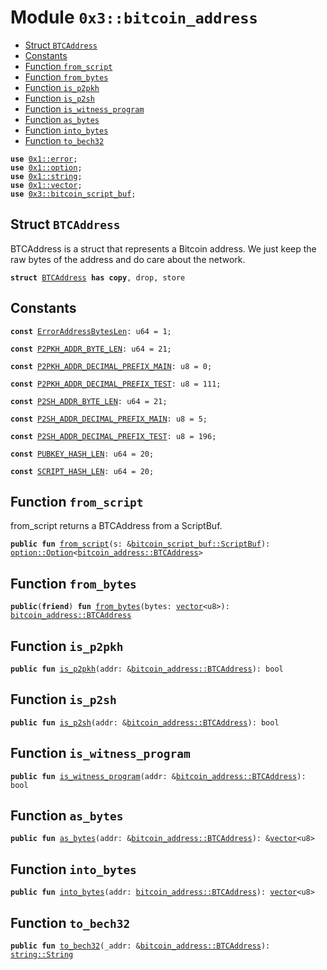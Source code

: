 
<a name="0x3_bitcoin_address"></a>

# Module `0x3::bitcoin_address`



-  [Struct `BTCAddress`](#0x3_bitcoin_address_BTCAddress)
-  [Constants](#@Constants_0)
-  [Function `from_script`](#0x3_bitcoin_address_from_script)
-  [Function `from_bytes`](#0x3_bitcoin_address_from_bytes)
-  [Function `is_p2pkh`](#0x3_bitcoin_address_is_p2pkh)
-  [Function `is_p2sh`](#0x3_bitcoin_address_is_p2sh)
-  [Function `is_witness_program`](#0x3_bitcoin_address_is_witness_program)
-  [Function `as_bytes`](#0x3_bitcoin_address_as_bytes)
-  [Function `into_bytes`](#0x3_bitcoin_address_into_bytes)
-  [Function `to_bech32`](#0x3_bitcoin_address_to_bech32)


<pre><code><b>use</b> <a href="">0x1::error</a>;
<b>use</b> <a href="">0x1::option</a>;
<b>use</b> <a href="">0x1::string</a>;
<b>use</b> <a href="">0x1::vector</a>;
<b>use</b> <a href="bitcoin_script_buf.md#0x3_bitcoin_script_buf">0x3::bitcoin_script_buf</a>;
</code></pre>



<a name="0x3_bitcoin_address_BTCAddress"></a>

## Struct `BTCAddress`

BTCAddress is a struct that represents a Bitcoin address.
We just keep the raw bytes of the address and do care about the network.


<pre><code><b>struct</b> <a href="bitcoin_address.md#0x3_bitcoin_address_BTCAddress">BTCAddress</a> <b>has</b> <b>copy</b>, drop, store
</code></pre>



<a name="@Constants_0"></a>

## Constants


<a name="0x3_bitcoin_address_ErrorAddressBytesLen"></a>



<pre><code><b>const</b> <a href="bitcoin_address.md#0x3_bitcoin_address_ErrorAddressBytesLen">ErrorAddressBytesLen</a>: u64 = 1;
</code></pre>



<a name="0x3_bitcoin_address_P2PKH_ADDR_BYTE_LEN"></a>



<pre><code><b>const</b> <a href="bitcoin_address.md#0x3_bitcoin_address_P2PKH_ADDR_BYTE_LEN">P2PKH_ADDR_BYTE_LEN</a>: u64 = 21;
</code></pre>



<a name="0x3_bitcoin_address_P2PKH_ADDR_DECIMAL_PREFIX_MAIN"></a>



<pre><code><b>const</b> <a href="bitcoin_address.md#0x3_bitcoin_address_P2PKH_ADDR_DECIMAL_PREFIX_MAIN">P2PKH_ADDR_DECIMAL_PREFIX_MAIN</a>: u8 = 0;
</code></pre>



<a name="0x3_bitcoin_address_P2PKH_ADDR_DECIMAL_PREFIX_TEST"></a>



<pre><code><b>const</b> <a href="bitcoin_address.md#0x3_bitcoin_address_P2PKH_ADDR_DECIMAL_PREFIX_TEST">P2PKH_ADDR_DECIMAL_PREFIX_TEST</a>: u8 = 111;
</code></pre>



<a name="0x3_bitcoin_address_P2SH_ADDR_BYTE_LEN"></a>



<pre><code><b>const</b> <a href="bitcoin_address.md#0x3_bitcoin_address_P2SH_ADDR_BYTE_LEN">P2SH_ADDR_BYTE_LEN</a>: u64 = 21;
</code></pre>



<a name="0x3_bitcoin_address_P2SH_ADDR_DECIMAL_PREFIX_MAIN"></a>



<pre><code><b>const</b> <a href="bitcoin_address.md#0x3_bitcoin_address_P2SH_ADDR_DECIMAL_PREFIX_MAIN">P2SH_ADDR_DECIMAL_PREFIX_MAIN</a>: u8 = 5;
</code></pre>



<a name="0x3_bitcoin_address_P2SH_ADDR_DECIMAL_PREFIX_TEST"></a>



<pre><code><b>const</b> <a href="bitcoin_address.md#0x3_bitcoin_address_P2SH_ADDR_DECIMAL_PREFIX_TEST">P2SH_ADDR_DECIMAL_PREFIX_TEST</a>: u8 = 196;
</code></pre>



<a name="0x3_bitcoin_address_PUBKEY_HASH_LEN"></a>



<pre><code><b>const</b> <a href="bitcoin_address.md#0x3_bitcoin_address_PUBKEY_HASH_LEN">PUBKEY_HASH_LEN</a>: u64 = 20;
</code></pre>



<a name="0x3_bitcoin_address_SCRIPT_HASH_LEN"></a>



<pre><code><b>const</b> <a href="bitcoin_address.md#0x3_bitcoin_address_SCRIPT_HASH_LEN">SCRIPT_HASH_LEN</a>: u64 = 20;
</code></pre>



<a name="0x3_bitcoin_address_from_script"></a>

## Function `from_script`

from_script returns a BTCAddress from a ScriptBuf.


<pre><code><b>public</b> <b>fun</b> <a href="bitcoin_address.md#0x3_bitcoin_address_from_script">from_script</a>(s: &<a href="bitcoin_script_buf.md#0x3_bitcoin_script_buf_ScriptBuf">bitcoin_script_buf::ScriptBuf</a>): <a href="_Option">option::Option</a>&lt;<a href="bitcoin_address.md#0x3_bitcoin_address_BTCAddress">bitcoin_address::BTCAddress</a>&gt;
</code></pre>



<a name="0x3_bitcoin_address_from_bytes"></a>

## Function `from_bytes`



<pre><code><b>public</b>(<b>friend</b>) <b>fun</b> <a href="bitcoin_address.md#0x3_bitcoin_address_from_bytes">from_bytes</a>(bytes: <a href="">vector</a>&lt;u8&gt;): <a href="bitcoin_address.md#0x3_bitcoin_address_BTCAddress">bitcoin_address::BTCAddress</a>
</code></pre>



<a name="0x3_bitcoin_address_is_p2pkh"></a>

## Function `is_p2pkh`



<pre><code><b>public</b> <b>fun</b> <a href="bitcoin_address.md#0x3_bitcoin_address_is_p2pkh">is_p2pkh</a>(addr: &<a href="bitcoin_address.md#0x3_bitcoin_address_BTCAddress">bitcoin_address::BTCAddress</a>): bool
</code></pre>



<a name="0x3_bitcoin_address_is_p2sh"></a>

## Function `is_p2sh`



<pre><code><b>public</b> <b>fun</b> <a href="bitcoin_address.md#0x3_bitcoin_address_is_p2sh">is_p2sh</a>(addr: &<a href="bitcoin_address.md#0x3_bitcoin_address_BTCAddress">bitcoin_address::BTCAddress</a>): bool
</code></pre>



<a name="0x3_bitcoin_address_is_witness_program"></a>

## Function `is_witness_program`



<pre><code><b>public</b> <b>fun</b> <a href="bitcoin_address.md#0x3_bitcoin_address_is_witness_program">is_witness_program</a>(addr: &<a href="bitcoin_address.md#0x3_bitcoin_address_BTCAddress">bitcoin_address::BTCAddress</a>): bool
</code></pre>



<a name="0x3_bitcoin_address_as_bytes"></a>

## Function `as_bytes`



<pre><code><b>public</b> <b>fun</b> <a href="bitcoin_address.md#0x3_bitcoin_address_as_bytes">as_bytes</a>(addr: &<a href="bitcoin_address.md#0x3_bitcoin_address_BTCAddress">bitcoin_address::BTCAddress</a>): &<a href="">vector</a>&lt;u8&gt;
</code></pre>



<a name="0x3_bitcoin_address_into_bytes"></a>

## Function `into_bytes`



<pre><code><b>public</b> <b>fun</b> <a href="bitcoin_address.md#0x3_bitcoin_address_into_bytes">into_bytes</a>(addr: <a href="bitcoin_address.md#0x3_bitcoin_address_BTCAddress">bitcoin_address::BTCAddress</a>): <a href="">vector</a>&lt;u8&gt;
</code></pre>



<a name="0x3_bitcoin_address_to_bech32"></a>

## Function `to_bech32`



<pre><code><b>public</b> <b>fun</b> <a href="bitcoin_address.md#0x3_bitcoin_address_to_bech32">to_bech32</a>(_addr: &<a href="bitcoin_address.md#0x3_bitcoin_address_BTCAddress">bitcoin_address::BTCAddress</a>): <a href="_String">string::String</a>
</code></pre>
